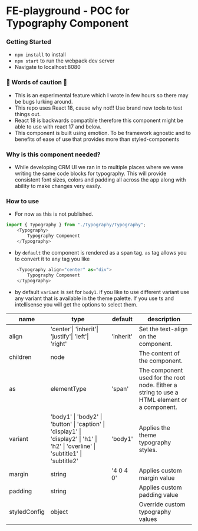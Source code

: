# FE-playground - POC for Typography Component

### Getting Started
- `npm install` to install
- `npm start` to run the webpack dev server
- Navigate to localhost:8080

### 🚧  Words of caution 🚧
- This is an experimental feature which I wrote in few hours so there may be bugs lurking around. 
- This repo uses React 18, cause why not!! Use brand new tools to test things out. 
- React 18 is backwards compatible therefore this component might be able to use with react 17 and below. 
- This component is built using emotion. To be framework agnostic and to benefits of ease of use that provides more than styled-components

### Why is this component needed?
- While developing CRM UI we ran in to multiple places where we were writing the same code blocks for typography. This will provide consistent font sizes, colors and padding all across the app along with ability to make changes very easily. 

### How to use
- For now as this is not published. 
```js
import { Typography } from "./Typography/Typography";
    <Typography>
        Typography Component
    </Typography>
```
- by `default` the component is rendered as a span tag. `as` tag allows you to convert it to any tag you like
```js
    <Typography align="center" as="div">
        Typography Component
    </Typography>
```
- by default `variant` is set for `body1`. if you like to use different variant use any variant that is available in the theme palette. If you use ts and intellisense you will get the options to select them.

| name         | type                                                                                                                                 | default   | description                                                                                 |
|--------------|--------------------------------------------------------------------------------------------------------------------------------------|-----------|---------------------------------------------------------------------------------------------|
| align        | 'center'\| 'inherit'\| 'justify'\| 'left'\| 'right'                                                                                  | 'inherit' | Set the text-align on the component.                                                        |
| children     | node                                                                                                                                 |           | The content of the component.                                                               |
| as           | elementType                                                                                                                          | 'span'    | The component used for the root node. Either a string to use a HTML element or a component. |
| variant      | 'body1'  \| 'body2' \| 'button' \| 'caption' \| 'display1' \| 'display2' \| 'h1' \| 'h2' \| 'overline' \| 'subtitle1' \| 'subtitle2' | 'body1'   | Applies the theme typography styles.                                                        |
| margin       | string                                                                                                                               | '4 0 4 0'  | Applies custom margin value                                                                 |
| padding      | string                                                                                                                               |           | Applies custom padding value                                                                |
| styledConfig | object                                                                                                                               |           | Override custom typography values                                                           |
